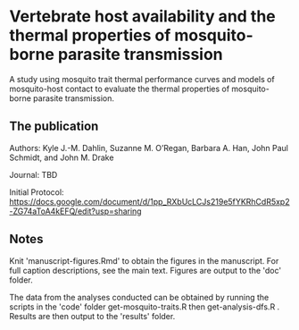 # Vertebrate host availability and the thermal properties of mosquito-borne parasite transmission
A study using mosquito trait thermal performance curves and models of mosquito-host contact to evaluate the thermal properties of mosquito-borne parasite transmission.

The publication
----------------------------
Authors: Kyle J.-M. Dahlin, Suzanne M. O’Regan, Barbara A. Han, John Paul Schmidt, and John M. Drake

Journal: TBD

Initial Protocol: https://docs.google.com/document/d/1pp_RXbUcLCJs219e5fYKRhCdR5xp2-ZG74aToA4kEFQ/edit?usp=sharing

Notes
---------------------------
Knit 'manuscript-figures.Rmd' to obtain the figures in the manuscript. For full caption descriptions, see the main text. Figures are output to the 'doc' folder.

The data from the analyses conducted can be obtained by running the scripts in the 'code' folder get-mosquito-traits.R then get-analysis-dfs.R . Results are then output to the 'results' folder.
